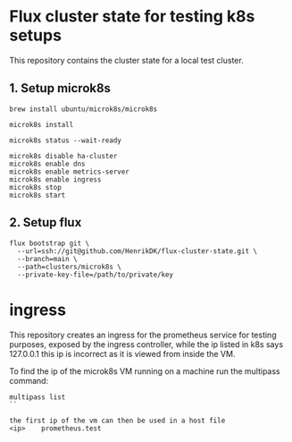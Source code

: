 # Flux cluster state for testing k8s setups
This repository contains the cluster state for a local test cluster.


## 1. Setup microk8s

```
brew install ubuntu/microk8s/microk8s

microk8s install

microk8s status --wait-ready

microk8s disable ha-cluster
microk8s enable dns
microk8s enable metrics-server
microk8s enable ingress
microk8s stop
microk8s start
```

## 2. Setup flux
```
flux bootstrap git \
  --url=ssh://git@github.com/HenrikDK/flux-cluster-state.git \
  --branch=main \
  --path=clusters/microk8s \
  --private-key-file=/path/to/private/key
```

# ingress
This repository creates an ingress for the prometheus service for testing purposes, exposed by the ingress controller, while the ip listed in k8s says 127.0.0.1 this ip is incorrect as it is viewed from inside the VM. 

To find the ip of the microk8s VM running on a machine run the multipass command:
```
multipass list
``

the first ip of the vm can then be used in a host file
<ip>    prometheus.test
